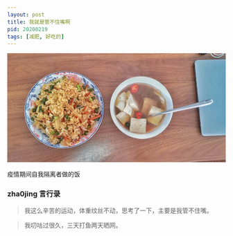 ```yaml
---
layout: post
title: 我就是管不住嘴啊
pid: 20200219
tags: [减肥, 好吃的]
---
```


![](/uploads/2020/02/01-meal.jpeg)

疫情期间自我隔离者做的饭


### zha0jing 言行录

> 我这么辛苦的运动，体重纹丝不动，思考了一下，主要是我管不住嘴。

> 我叨咕过很久，三天打鱼两天晒网。